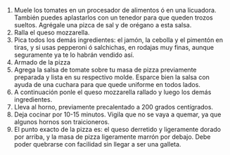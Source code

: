 1) Muele los tomates en un procesador de alimentos ó en una licuadora. También puedes aplastarlos con un tenedor para que queden trozos sueltos. Agrégale una pizca de sal y de orégano a esta salsa.
2) Ralla el queso mozzarella.
3) Pica todos los demás ingredientes: el jamón, la cebolla y el pimentón en tiras, y si usas pepperoni ó salchichas, en rodajas muy finas, aunque seguramente ya te lo habrán vendido así.
4) Armado de la pizza
5) Agrega la salsa de tomate sobre tu masa de pizza previamente preparada y lista en su respectivo molde. Esparce bien la salsa con ayuda de una cuchara para que quede uniforme en todos lados.
6) A continuación ponle el queso mozzarella rallado y luego los demás ingredientes.
7) Lleva al horno, previamente precalentado a 200 grados centígrados.
8) Deja cocinar por 10-15 minutos. Vigila que no se vaya a quemar, ya que algunos hornos son traicioneros.
9) El punto exacto de la pizza es: el queso derretido y ligeramente dorado por arriba, y la masa de pizza ligeramente marrón por debajo. Debe poder quebrarse con facilidad sin llegar a ser una galleta.